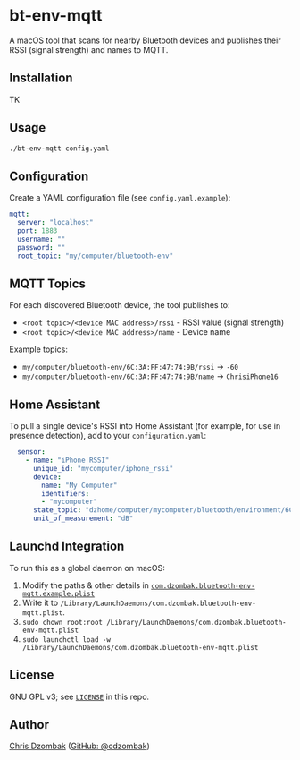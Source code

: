 # bt-env-mqtt

A macOS tool that scans for nearby Bluetooth devices and publishes their RSSI (signal strength) and names to MQTT.

## Installation

TK

## Usage

```bash
./bt-env-mqtt config.yaml
```

## Configuration

Create a YAML configuration file (see `config.yaml.example`):

```yaml
mqtt:
  server: "localhost"
  port: 1883
  username: ""
  password: ""
  root_topic: "my/computer/bluetooth-env"
```

## MQTT Topics

For each discovered Bluetooth device, the tool publishes to:

- `<root topic>/<device MAC address>/rssi` - RSSI value (signal strength)
- `<root topic>/<device MAC address>/name` - Device name

Example topics:
- `my/computer/bluetooth-env/6C:3A:FF:47:74:9B/rssi` → `-60`
- `my/computer/bluetooth-env/6C:3A:FF:47:74:9B/name` → `ChrisiPhone16`

## Home Assistant

To pull a single device's RSSI into Home Assistant (for example, for use in presence detection), add to your `configuration.yaml`:

```yaml
  sensor:
    - name: "iPhone RSSI"
      unique_id: "mycomputer/iphone_rssi"
      device:
        name: "My Computer"
        identifiers:
        - "mycomputer"
      state_topic: "dzhome/computer/mycomputer/bluetooth/environment/6C:3A:FF:47:74:9B/rssi"
      unit_of_measurement: "dB"
```

## Launchd Integration

To run this as a global daemon on macOS:

1. Modify the paths & other details in [`com.dzombak.bluetooth-env-mqtt.example.plist`](com.dzombak.bluetooth-env-mqtt.example.plist)
2. Write it to `/Library/LaunchDaemons/com.dzombak.bluetooth-env-mqtt.plist`.
3. `sudo chown root:root /Library/LaunchDaemons/com.dzombak.bluetooth-env-mqtt.plist`
4. `sudo launchctl load -w /Library/LaunchDaemons/com.dzombak.bluetooth-env-mqtt.plist`

## License

GNU GPL v3; see [`LICENSE`](LICENSE) in this repo.

## Author

[Chris Dzombak](https://www.dzombak.com) ([GitHub: @cdzombak](https://www.github.com/cdzombak))
